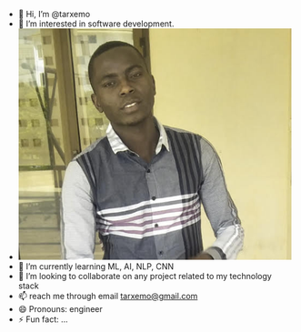 - 👋 Hi, I’m @tarxemo
- 👀 I’m interested in software development.
- ![my profile image](tarxemo.jpg)
- 🌱 I’m currently learning ML, AI, NLP, CNN
- 💞️ I’m looking to collaborate on any project related to my technology stack
- 📫 reach me through email tarxemo@gmail.com
- 😄 Pronouns:  engineer
- ⚡ Fun fact: ...

<!---
tarxemo/tarxemo is a ✨ special ✨ repository because its `README.md` (this file) appears on your GitHub profile.
You can click the Preview link to take a look at your changes.
--->
